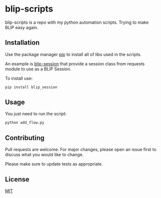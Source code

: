# blip-scripts

blip-scripts is a repo with my python automation scripts. Trying to make BLIP easy again. 

## Installation

Use the package manager [pip](https://pip.pypa.io/en/stable/) to install all of libs used in the scripts.

An example is [blip-session](https://github.com/chr0m1ng/blip-session) that provide a session class from requests module to use as a BLIP Session.

To install use:
```bash
pip install blip_session
```

## Usage

You just need to run the script:
```bash
python add_flow.py
```

## Contributing
Pull requests are welcome. For major changes, please open an issue first to discuss what you would like to change.

Please make sure to update tests as appropriate.

## License
[MIT](https://choosealicense.com/licenses/mit/)
